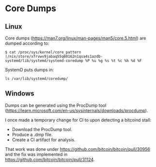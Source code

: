 # Core Dumps

## Linux

Core dumps (https://man7.org/linux/man-pages/man5/core.5.html) are dumped according to:
```shell
$ cat /proc/sys/kernel/core_pattern
|/nix/store/xfrvwv9jabaq55q60162n1qsa4s1azdb-systemd/lib/systemd/systemd-coredump %P %u %g %s %t %c %h %d %F
```
SystemD puts dumps in:
```
ls /var/lib/systemd/coredump/
```

## Windows

Dumps can be generated using the ProcDump tool (https://learn.microsoft.com/en-us/sysinternals/downloads/procdump).

I once made a temporary change for CI to upon detecting a bitcoind stall:

* Download the ProcDump tool.
* Produce a .dmp file.
* Create a CI artifact for analysis.

That work was done under https://github.com/bitcoin/bitcoin/pull/30956 and the fix was implemented in https://github.com/bitcoin/bitcoin/pull/31124.
